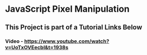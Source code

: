 # JavaScript Pixel Manipulation

## This Project is part of a Tutorial **Links Below**

### **Video** - https://www.youtube.com/watch?v=UoTxOVEecbI&t=1938s
